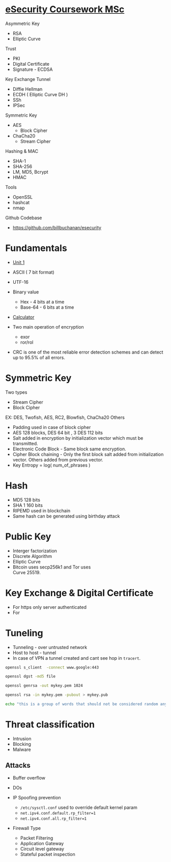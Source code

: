 # [eSecurity Coursework MSc](https://asecuritysite.com/esecurity)

Asymmetric Key
 - RSA
 - Elliptic Curve

Trust
- PKI
- Digital Certificate
- Signature - ECDSA  

Key Exchange Tunnel
- Diffie Hellman
- ECDH ( Elliptic Curve DH )
- SSh
- IPSec

Symmetric Key
- AES 
    - Block Cipher
- ChaCha20 
    - Stream Cipher

Hashing & MAC
- SHA-1
- SHA-256
- LM, MD5, Bcrypt
- HMAC

Tools
- OpenSSL
- hashcat
- nmap

Github Codebase
- https://github.com/billbuchanan/esecurity

# Fundamentals
- [Unit 1](https://asecuritysite.com/csn11117/unit01)

- ASCII ( 7 bit format)
- UTF-16 
- Binary value
    - Hex - 4 bits at a time
    - Base-64 - 6 bits at a time
- [Calculator](https://asecuritysite.com/Coding/ascii)

- Two main operation of encryption
    - exor
    - ror/rol
- CRC is one of the most reliable error detection schemes and can detect up to 95.5% of all errors.

# Symmetric Key
Two types
- Stream Cipher
- Block Cipher

EX: DES, Twofish, AES, RC2, Blowfish, ChaCha20  Others

- Padding used in case of block cipher
- AES 128 blocks, DES 64 bit , 3 DES 112 bits
- Salt added in encryption by initialization vector which must be transmitted.
- Electronic Code Block - Same block same encryption.
- Cipher Block chaining - Only the first block salt added from initialization vector. Others added from previous vector.
- Key Entropy = log( num_of_phrases ) 

# Hash
- MD5 128 bits
- SHA 1 160 bits 
- RIPEMD used in blockchain
- Same hash can be  generated using birthday attack

# Public Key
- Interger factorization
- Discrete Algorithm
- Elliptic Curve
- Bitcoin uses secp256k1 and Tor uses	
Curve 25519.

# Key Exchange & Digital Certificate
- For https only server authenticated
- For  

# Tuneling
- Tunneling - over untrusted network
- Host to host - tunnel
- In case of VPN a tunnel created and cant see hop in `tracert`. 

```bash
openssl s_client  -connect www.google:443 

openssl dgst -md5 file

openssl genrsa -out mykey.pem 1024

openssl rsa -in mykey.pem -pubout > mykey.pub

echo "this is a group of words that should not be considered random anymore so never use this to generate a private key" | openssl sha256
```

# Threat classification
- Intrusion
- Blocking
- Malware

## Attacks
- Buffer overflow
- DOs

- IP Spoofing prevention
    - `/etc/sysctl.conf` used to override default kernel param
    - `net.ipv4.conf.default.rp_filter=1`
    - `net.ipv4.conf.all.rp_filter=1`

- Firewall Type
    - Packet Filtering
    - Application Gateway
    - Circuit level gateway
    - Stateful packet inspection